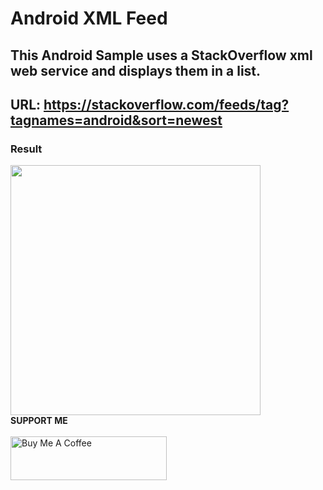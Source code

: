 # Android XML Feed

## This Android Sample uses a StackOverflow xml web service and displays them in a list.

## URL: https://stackoverflow.com/feeds/tag?tagnames=android&sort=newest

### Result

<img src="https://1.bp.blogspot.com/-bbBNxcTrFnA/YMFBDE7q4dI/AAAAAAAAAPM/W5D4IRwfwnMxNqu6-gonSIwCGg1CGbvpQCLcBGAsYHQ/s0/Screenshot_20210609-145453.png" width="400">

<br>
<strong>SUPPORT ME</strong>
<br><br>
<a href="https://www.buymeacoffee.com/vsalguero" target="_blank"><img src="https://media.giphy.com/media/sqQihma8JiyO7Skpqv/giphy.gif" alt="Buy Me A Coffee" height="70" width="250"></a>
